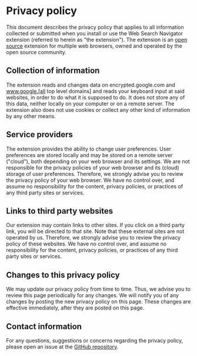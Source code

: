 # Privacy policy

This document describes the privacy policy that applies to all information collected or submitted when you install or use the Web Search Navigator extension (referred to herein as "the extension"). The extension is an [open source](https://github.com/infokiller/web-search-navigator) extension for multiple web browsers, owned and operated by the open source community.

## Collection of information

The extension reads and changes data on encrypted.google.com and www.google.[all top level domains] and reads your keyboard input at said websites, in order to do what it is supposed to do. It does not store any of this data, neither locally on your computer or on a remote server. The extension also does not use cookies or collect any other kind of information by any other means.

## Service providers

The extension provides the ability to change user preferences. User preferences are stored locally and may be stored on a remote server ("cloud"), both depending on your web browser and its settings. We are not responsible for the privacy policies of your web browser and its (cloud) storage of user preferences. Therefore, we strongly advise you to review the privacy policy of your web browser. We have no control over, and assume no responsibility for the content, privacy policies, or practices of any third party sites or services.

## Links to third party websites

Our extension may contain links to other sites. If you click on a third party link, you will be directed to that site. Note that these external sites are not operated by us. Therefore, we strongly advise you to review the privacy policy of these websites. We have no control over, and assume no responsibility for the content, privacy policies, or practices of any third party sites or services.

## Changes to this privacy policy

We may update our privacy policy from time to time. Thus, we advise you to review this page periodically for any changes. We will notify you of any changes by posting the new privacy policy on this page. These changes are effective immediately, after they are posted on this page.

## Contact information

For any questions, suggestions or concerns regarding the privacy policy, please open an issue at the [GitHub repository](https://github.com/infokiller/web-search-navigator).
